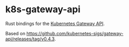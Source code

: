 # k8s-gateway-api

Rust bindings for the [Kubernetes Gateway API][ref].

Based on <https://github.com/kubernetes-sigs/gateway-api/releases/tag/v0.4.3>.

[ref]: https://gateway-api.sigs.k8s.io/
